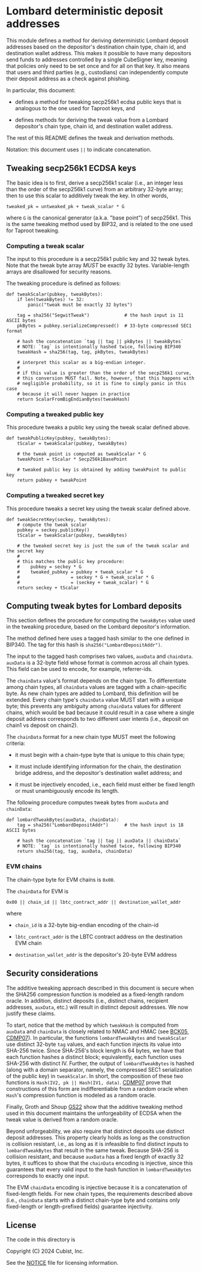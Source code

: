 # Lombard deterministic deposit addresses

This module defines a method for deriving deterministic Lombard deposit
addresses based on the depositor's destination chain type, chain id, and
destination wallet address. This makes it possible to have many depositors
send funds to addresses controlled by a single CubeSigner key, meaning that
policies only need to be set once and for all on that key. It also means
that users and third parties (e.g., custodians) can independently compute
their deposit address as a check against phishing.

In particular, this document:

- defines a method for tweaking secp256k1 ecdsa public keys that is analogous
  to the one used for Taproot keys, and

- defines methods for deriving the tweak value from a Lombard depositor's
  chain type, chain id, and destination wallet address.

The rest of this README defines the tweak and derivation methods.

Notation: this document uses `||` to indicate concatenation.

## Tweaking secp256k1 ECDSA keys

The basic idea is to first, derive a secp256k1 scalar (i.e., an integer less
than the order of the secp256k1 curve) from an arbitrary 32-byte array; then
to use this scalar to additively tweak the key. In other words,

    tweaked_pk = untweaked_pk + tweak_scalar * G

where `G` is the canonical generator (a.k.a. "base point") of secp256k1. This
is the same tweaking method used by BIP32, and is related to the one used for
Taproot tweaking.

### Computing a tweak scalar

The input to this procedure is a secp256k1 public key and 32 tweak bytes.
Note that the tweak byte array *MUST* be exactly 32 bytes. Variable-length
arrays are disallowed for security reasons.

The tweaking procedure is defined as follows:

```
def tweakScalar(pubkey, tweakBytes):
    if len(tweakBytes) != 32:
        panic("tweak must be exactly 32 bytes")

    tag = sha256("SegwitTweak")             # the hash input is 11 ASCII bytes
    pkBytes = pubkey.serializeCompressed()  # 33-byte compressed SEC1 format

    # hash the concatenation `tag || tag || pkBytes || tweakBytes`
    # NOTE: `tag` is intentionally hashed twice, following BIP340
    tweakHash = sha256(tag, tag, pkBytes, tweakBytes)

    # interpret this scalar as a big-endian integer.
    #
    # if this value is greater than the order of the secp256k1 curve,
    # this conversion MUST fail. Note, however, that this happens with
    # negligible probability, so it is fine to simply panic in this case
    # because it will never happen in practice
    return ScalarFromBigEndianBytes(tweakHash)
```

### Computing a tweaked public key

This procedure tweaks a public key using the tweak scalar defined above.

```
def tweakPublicKey(pubkey, tweakBytes):
    tScalar = tweakScalar(pubkey, tweakBytes)

    # the tweak point is computed as tweakScalar * G
    tweakPoint = tScalar * Secp256k1BasePoint

    # tweaked public key is obtained by adding tweakPoint to public key
    return pubkey + tweakPoint
```

### Computing a tweaked secret key

This procedure tweaks a secret key using the tweak scalar defined above.

```
def tweakSecretKey(seckey, tweakBytes):
    # compute the tweak scalar
    pubkey = seckey.publicKey()
    tScalar = tweakScalar(pubkey, tweakBytes)

    # the tweaked secret key is just the sum of the tweak scalar and the secret key
    #
    # this matches the public key procedure:
    #    pubkey = seckey * G
    #    tweaked_pubkey = pubkey + tweak_scalar * G
    #                   = seckey * G + tweak_scalar * G
    #                   = (seckey + tweak_scalar) * G
    return seckey + tScalar
```

## Computing tweak bytes for Lombard deposits

This section defines the procedure for computing the `tweakBytes` value used
in the tweaking procedure, based on the Lombard depositor's information.

The method defined here uses a tagged hash similar to the one defined in BIP340.
The tag for this hash is `sha256("LombardDepositAddr")`.

The input to the tagged hash comprises two values, `auxData` and `chainData`.
`auxData` is a 32-byte field whose format is common across all chain types.
This field can be used to encode, for example, referrer-ids.

The `chainData` value's format depends on the chain type. To differentiate
among chain types, all `chainData` values are tagged with a chain-specific
byte. As new chain types are added to Lombard, this definition will be
extended. Every chain type's `chainData` value MUST start with a unique byte;
this prevents any ambiguity among `chainData` values for different chains,
which would be bad because it could result in a case where a single deposit
address corresponds to two different user intents (i.e., deposit on chain1
vs deposit on chain2).

The `chainData` format for a new chain type MUST meet the following criteria:

- it must begin with a chain-type byte that is unique to this chain type;

- it must include identifying information for the chain, the destination
  bridge address, and the depositor's destination wallet address; and

- it must be injectively encoded, i.e., each field must either be fixed length
  or must unambiguously encode its length.

The following procedure computes tweak bytes from `auxData` and `chainData`:

```
def lombardTweakBytes(auxData, chainData):
    tag = sha256("LombardDepositAddr")      # the hash input is 18 ASCII bytes

    # hash the concatenation `tag || tag || auxData || chainData`
    # NOTE: `tag` is intentionally hashed twice, following BIP340
    return sha256(tag, tag, auxData, chainData)
```

### EVM chains

The chain-type byte for EVM chains is `0x00`.

The `chainData` for EVM is

    0x00 || chain_id || lbtc_contract_addr || destination_wallet_addr

where

- `chain_id` is a 32-byte big-endian encoding of the chain-id

- `lbtc_contract_addr` is the LBTC contract address on the destination EVM chain

- `destination_wallet_addr` is the depositor's 20-byte EVM address

## Security considerations

The additive tweaking approach described in this document is secure when
the SHA256 compression function is modeled as a fixed-length random oracle.
In addition, distinct deposits (i.e., distinct chains, recipient addresses,
`auxData`, etc.) will result in distinct deposit addresses. We now justify
these claims.

To start, notice that the method by which `tweakHash` is computed from
`auxData` and `chainData` is closely related to NMAC and HMAC (see [BCK05],
[CDMP07]).  In particular, the functions `lombardTweakBytes` and `tweakScalar`
use distinct 32-byte `tag` values, and each function injects its value into
SHA-256 twice. Since SHA-256's block length is 64 bytes, we have that each
function hashes a distinct block; equivalently, each function uses SHA-256
with distinct IV. Further, the output of `lombardTweakBytes` is hashed
(along with a domain separator, namely, the compressed SEC1 serialization
of the public key) in `tweakScalar`. In short, the composition of these
two functions is `Hash(IV2, pk || Hash(IV1, data)`. [CDMP07] prove that
constructions of this form are indifferentiable from a random oracle when
`Hash`'s compression function is modeled as a random oracle.

Finally, Groth and Shoup [GS22] show that the additive tweaking method used
in this document maintains the unforgeability of ECDSA when the tweak value
is derived from a random oracle.

Beyond unforgeability, we also require that distinct deposits use distinct
deposit addresses. This property clearly holds as long as the construction
is collision resistant, i.e., as long as it is infeasible to find distinct
inputs to `lombardTweakBytes` that result in the same tweak. Because
SHA-256 is collision resistant, and because `auxData` has a fixed length
of exactly 32 bytes, it suffices to show that the `chainData` encoding
is injective, since this guarantees that every valid input to the hash
function in `lombardTweakBytes` corresponds to exactly one input.

The EVM `chainData` encoding is injective because it is a concatenation
of fixed-length fields. For new chain types, the requirements described
above (i.e., `chainData` starts with a distinct chain-type byte and contains
only fixed-length or length-prefixed fields) guarantee injectivity.

[BCK05]: <https://cseweb.ucsd.edu/~mihir/papers/cascade.pdf>
[CDMP07]: <https://cs.nyu.edu/~dodis/ps/merkle.pdf>
[GS22]: <https://eprint.iacr.org/2021/1330.pdf>

## License

The code in this directory is

Copyright (C) 2024 Cubist, Inc.

See the [NOTICE] file for licensing information.

[NOTICE]: <NOTICE>
